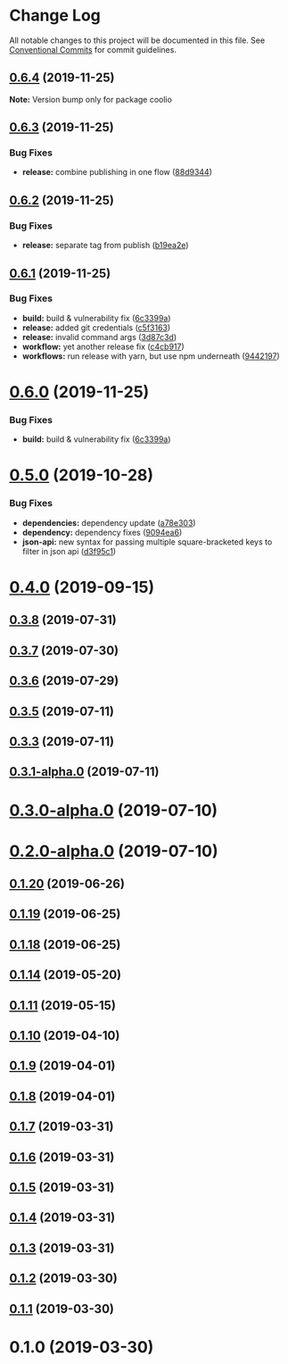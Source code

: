 # Change Log

All notable changes to this project will be documented in this file.
See [Conventional Commits](https://conventionalcommits.org) for commit guidelines.

## [0.6.4](https://github.com/headline-1/coolio/compare/v0.6.3...v0.6.4) (2019-11-25)

**Note:** Version bump only for package coolio





## [0.6.3](https://github.com/headline-1/coolio/compare/v0.6.2...v0.6.3) (2019-11-25)


### Bug Fixes

* **release:** combine publishing in one flow ([88d9344](https://github.com/headline-1/coolio/commit/88d93448f8363ab560cd980e035768861b9cdc59))





## [0.6.2](https://github.com/headline-1/coolio/compare/v0.6.1...v0.6.2) (2019-11-25)


### Bug Fixes

* **release:** separate tag from publish ([b19ea2e](https://github.com/headline-1/coolio/commit/b19ea2e2caef33e4cc119cf1793512fc9dc46deb))





## [0.6.1](https://github.com/headline-1/coolio/compare/v0.5.0...v0.6.1) (2019-11-25)


### Bug Fixes

* **build:** build & vulnerability fix ([6c3399a](https://github.com/headline-1/coolio/commit/6c3399a7feb25628dac432588ec607620b9fc6e6))
* **release:** added git credentials ([c5f3163](https://github.com/headline-1/coolio/commit/c5f3163655b77737d47696831e182b6102d11a63))
* **release:** invalid command args ([3d87c3d](https://github.com/headline-1/coolio/commit/3d87c3d855eabf9a44dcba2a36f5e2f34ea5111f))
* **workflow:** yet another release fix ([c4cb917](https://github.com/headline-1/coolio/commit/c4cb917879e85ce728ec0863e6e13ad03a7bebf5))
* **workflows:** run release with yarn, but use npm underneath ([9442197](https://github.com/headline-1/coolio/commit/944219781da883ece5e04f5e94bccd08bef4672a))





# [0.6.0](https://github.com/headline-1/coolio/compare/v0.5.0...v0.6.0) (2019-11-25)


### Bug Fixes

* **build:** build & vulnerability fix ([6c3399a](https://github.com/headline-1/coolio/commit/6c3399a7feb25628dac432588ec607620b9fc6e6))



# [0.5.0](https://github.com/headline-1/coolio/compare/v0.4.0...v0.5.0) (2019-10-28)


### Bug Fixes

* **dependencies:** dependency update ([a78e303](https://github.com/headline-1/coolio/commit/a78e30362be13aa34a198af40c1e4031e49119e8))
* **dependency:** dependency fixes ([9094ea6](https://github.com/headline-1/coolio/commit/9094ea66551c85080ad1899c774e8add85e96b0c))
* **json-api:** new syntax for passing multiple square-bracketed keys to filter in json api ([d3f95c1](https://github.com/headline-1/coolio/commit/d3f95c1ad71030757bad9bcf14cac5feacedb6de))



# [0.4.0](https://github.com/headline-1/coolio/compare/v0.3.8...v0.4.0) (2019-09-15)



## [0.3.8](https://github.com/headline-1/coolio/compare/v0.3.7...v0.3.8) (2019-07-31)



## [0.3.7](https://github.com/headline-1/coolio/compare/v0.3.6...v0.3.7) (2019-07-30)



## [0.3.6](https://github.com/headline-1/coolio/compare/v0.3.5...v0.3.6) (2019-07-29)



## [0.3.5](https://github.com/headline-1/coolio/compare/v0.3.3...v0.3.5) (2019-07-11)



## [0.3.3](https://github.com/headline-1/coolio/compare/v0.3.1-alpha.0...v0.3.3) (2019-07-11)



## [0.3.1-alpha.0](https://github.com/headline-1/coolio/compare/v0.3.0-alpha.0...v0.3.1-alpha.0) (2019-07-11)



# [0.3.0-alpha.0](https://github.com/headline-1/coolio/compare/v0.2.0-alpha.0...v0.3.0-alpha.0) (2019-07-10)



# [0.2.0-alpha.0](https://github.com/headline-1/coolio/compare/v0.1.20...v0.2.0-alpha.0) (2019-07-10)



## [0.1.20](https://github.com/headline-1/coolio/compare/v0.1.19...v0.1.20) (2019-06-26)



## [0.1.19](https://github.com/headline-1/coolio/compare/v0.1.18...v0.1.19) (2019-06-25)



## [0.1.18](https://github.com/headline-1/coolio/compare/v0.1.14...v0.1.18) (2019-06-25)



## [0.1.14](https://github.com/headline-1/coolio/compare/v0.1.11...v0.1.14) (2019-05-20)



## [0.1.11](https://github.com/headline-1/coolio/compare/v0.1.10...v0.1.11) (2019-05-15)



## [0.1.10](https://github.com/headline-1/coolio/compare/v0.1.9...v0.1.10) (2019-04-10)



## [0.1.9](https://github.com/headline-1/coolio/compare/v0.1.8...v0.1.9) (2019-04-01)



## [0.1.8](https://github.com/headline-1/coolio/compare/v0.1.7...v0.1.8) (2019-04-01)



## [0.1.7](https://github.com/headline-1/coolio/compare/v0.1.6...v0.1.7) (2019-03-31)



## [0.1.6](https://github.com/headline-1/coolio/compare/v0.1.5...v0.1.6) (2019-03-31)



## [0.1.5](https://github.com/headline-1/coolio/compare/v0.1.4...v0.1.5) (2019-03-31)



## [0.1.4](https://github.com/headline-1/coolio/compare/v0.1.3...v0.1.4) (2019-03-31)



## [0.1.3](https://github.com/headline-1/coolio/compare/v0.1.2...v0.1.3) (2019-03-31)



## [0.1.2](https://github.com/headline-1/coolio/compare/v0.1.1...v0.1.2) (2019-03-30)



## [0.1.1](https://github.com/headline-1/coolio/compare/v0.1.0...v0.1.1) (2019-03-30)



# 0.1.0 (2019-03-30)
